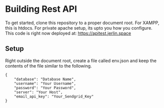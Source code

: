# Building Rest API
To get started, clone this repository to a proper document root. For XAMPP, this is htdocs. For private apache setup, its upto you how you configure.
This code is right now deployed at: https://apitest.jerlin.space

## Setup

Right outside the document root, create a file called env.json and keep the contents of the file similar to the following.

    {
        "database": "Database Name",
        "username": "Your Username",
        "password": "Your Password",
        "server": "Your Host",
        "email_api_key": "Your_Sendgrid_Key"
    }
